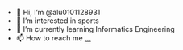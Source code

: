 - 👋 Hi, I’m @alu0101128931
- 👀 I’m interested in sports
- 🌱 I’m currently learning Informatics Engineering
- 📫 How to reach me [...](https://www.linkedin.com/in/guillermo-martin-lorenzo-440330157/)

<!---
alu0101128931/alu0101128931 is a ✨ special ✨ repository because its `README.md` (this file) appears on your GitHub profile.
You can click the Preview link to take a look at your changes.
--->
